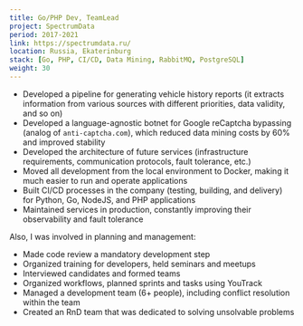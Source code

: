 ```yaml
---
title: Go/PHP Dev, TeamLead
project: SpectrumData
period: 2017-2021
link: https://spectrumdata.ru/
location: Russia, Ekaterinburg
stack: [Go, PHP, CI/CD, Data Mining, RabbitMQ, PostgreSQL]
weight: 30
---
```


- Developed a pipeline for generating vehicle history reports (it extracts information from various sources with different priorities, data validity, and so on)
- Developed a language-agnostic botnet for Google reCaptcha bypassing (analog of `anti-captcha.com`), which reduced data mining costs by 60% and improved stability
- Developed the architecture of future services (infrastructure requirements, communication protocols, fault tolerance, etc.)
- Moved all development from the local environment to Docker, making it much easier to run and operate applications
- Built CI/CD processes in the company (testing, building, and delivery) for Python, Go, NodeJS, and PHP applications
- Maintained services in production, constantly improving their observability and fault tolerance

Also, I was involved in planning and management:

- Made code review a mandatory development step
- Organized training for developers, held seminars and meetups
- Interviewed candidates and formed teams
- Organized workflows, planned sprints and tasks using YouTrack
- Managed a development team (6+ people), including conflict resolution within the team
- Created an RnD team that was dedicated to solving unsolvable problems
